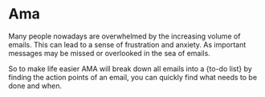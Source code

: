 # Ama
 Many people nowadays are overwhelmed by the increasing volume of emails. This can lead to a sense of frustration and anxiety. As important messages may be missed or overlooked in the sea of emails.

 So to make life easier AMA will break down all emails into a {to-do list} by finding the action points of an email, you can quickly find what needs to be done and when.
